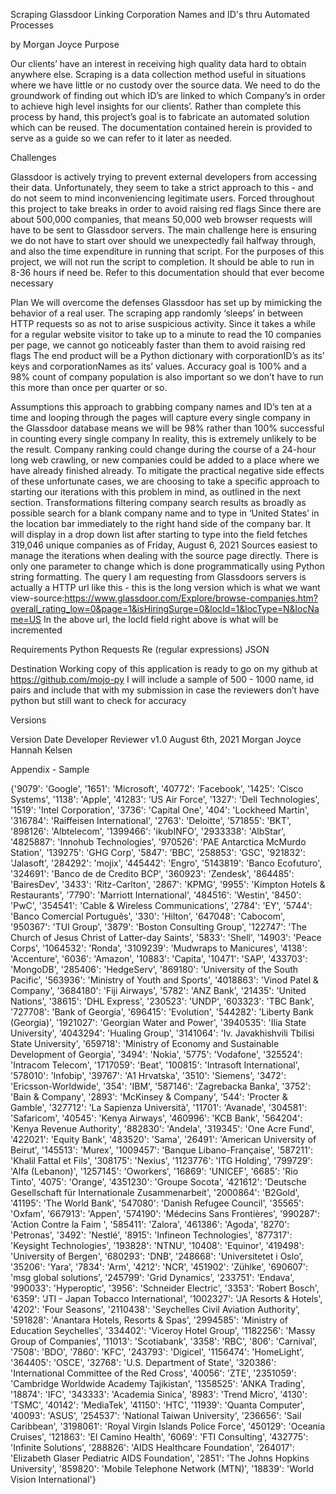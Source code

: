 Scraping Glassdoor
Linking Corporation Names and ID's thru Automated Processes

by Morgan Joyce
Purpose

Our clients’ have an interest in receiving high quality data hard to obtain anywhere else. Scraping is a data collection method useful in situations where we have little or no custody over the source data. We need to do the groundwork of finding out which ID’s are linked to which Company’s in order to achieve high level insights for our clients’. Rather than complete this process by hand, this project’s goal is to fabricate an automated solution which can be reused. The documentation contained herein is provided to serve as a guide so we can refer to it later as needed.

Challenges

Glassdoor is actively trying to prevent external developers from accessing their data. Unfortunately, they seem to take a strict approach to this - and do not seem to mind inconveniencing legitimate users. Forced throughout this project to take breaks in order to avoid raising red flags
Since there are about 500,000 companies, that means 50,000 web browser requests will have to be sent to Glassdoor servers. The main challenge here is ensuring we do not have to start over should we unexpectedly fail halfway through, and also the time expenditure in running that script. For the purposes of this project, we will not run the script to completion. It should be able to run in 8-36 hours if need be. Refer to this documentation should that ever become necessary

Plan
We will overcome the defenses Glassdoor  has set up by mimicking the behavior of a real user. The scraping app randomly ‘sleeps’ in between HTTP requests so as not to arise suspicious activity. Since it takes a while for a regular website visitor to take up to a minute to read the 10 companies per page, we cannot go noticeably faster than them to avoid raising red flags
The end product will be a Python dictionary with corporationID’s as its’ keys and corporationNames as its’ values. Accuracy goal is 100% and a 98% count of company population is also important so we don’t have to run this more than once per quarter or so.

Assumptions
this approach to grabbing company names and ID’s ten at a time and looping through the pages will capture every single company in the Glassdoor database means we will be 98% rather than 100% successful in counting every single company
In reality, this is extremely unlikely to be the result. Company ranking could change during the course of a 24-hour long web crawling, or new companies could be added to a place where we have already finished already. To mitigate the practical negative side effects of these unfortunate cases, we are choosing to take a specific approach to starting our iterations with this problem in mind, as outlined in the next section.
Transformations
filtering company search results as broadly as possible
search for a blank company name and to type in ‘United States’ in the location bar
immediately to the right hand side of the company bar. It will display in a drop down list after starting to type into the field
fetches 319,046 unique companies as of Friday, August 6, 2021
Sources
easiest to manage the iterations when dealing with the source page directly. There is only one parameter to change which is done programmatically using Python string formatting. The query I am requesting from Glassdoors servers is actually a HTTP url like this - this is the long version which is what we want
view-source:https://www.glassdoor.com/Explore/browse-companies.htm?overall_rating_low=0&page=1&isHiringSurge=0&locId=1&locType=N&locName=US
In the above url, the locId field right above is what will be incremented

Requirements
Python
Requests
Re (regular expressions)
JSON

Destination
Working copy of this application is ready to go on my github at https://github.com/mojo-py
I will include a sample of 500 - 1000 name, id pairs and include that with my submission in case the reviewers don’t have python but still want to check for accuracy

Versions

Version
Date
Developer
Reviewer
v1.0
August 6th, 2021
Morgan Joyce
Hannah Kelsen


















Appendix - Sample


{'9079': 'Google',
 '1651': 'Microsoft',
 '40772': 'Facebook',
 '1425': 'Cisco Systems',
 '1138': 'Apple',
 '41283': 'US Air Force',
 '1327': 'Dell Technologies',
 '1519': 'Intel Corporation',
 '3736': 'Capital One',
 '404': 'Lockheed Martin',
 '316784': 'Raiffeisen International',
 '2763': 'Deloitte',
 '571855': 'BKT',
 '898126': 'Albtelecom',
 '1399466': 'ikubINFO',
 '2933338': 'AlbStar',
 '4825887': 'Innohub Technologies',
 '970526': 'PAE Antarctica McMurdo Station',
 '139275': 'GHG Corp',
 '5847': 'BBC',
 '258853': 'GSC',
 '921832': 'Jalasoft',
 '284292': 'mojix',
 '445442': 'Engro',
 '5143819': 'Banco Ecofuturo',
 '324691': 'Banco de de Credito BCP',
 '360923': 'Zendesk',
 '864485': 'BairesDev',
 '3433': 'Ritz-Carlton',
 '2867': 'KPMG',
 '9955': 'Kimpton Hotels & Restaurants',
 '7790': 'Marriott International',
 '484516': 'Westin',
 '8450': 'PwC',
 '354541': 'Cable & Wireless Communications',
 '2784': 'EY',
 '5744': 'Banco Comercial Português',
 '330': 'Hilton',
 '647048': 'Cabocom',
 '950367': 'TUI Group',
 '3879': 'Boston Consulting Group',
 '122747': 'The Church of Jesus Christ of Latter-day Saints',
 '5833': 'Shell',
 '14903': 'Peace Corps',
 '1064532': 'Ronda',
 '3109239': 'Mudwraps to Manicures',
 '4138': 'Accenture',
 '6036': 'Amazon',
 '10883': 'Capita',
 '10471': 'SAP',
 '433703': 'MongoDB',
 '285406': 'HedgeServ',
 '869180': 'University of the South Pacific',
 '563936': 'Ministry of Youth and Sports',
 '4018863': 'Vinod Patel & Company',
 '3684180': 'Fiji Airways',
 '5782': 'ANZ Bank',
 '21435': 'United Nations',
 '38615': 'DHL Express',
 '230523': 'UNDP',
 '603323': 'TBC Bank',
 '727708': 'Bank of Georgia',
 '696415': 'Evolution',
 '544282': 'Liberty Bank (Georgia)',
 '1921027': 'Georgian Water and Power',
 '3940535': 'Ilia State University',
 '4043294': 'Hualing Group',
 '3141064': 'Iv. Javakhishvili Tbilisi State University',
 '659718': 'Ministry of Economy and Sustainable Development of Georgia',
 '3494': 'Nokia',
 '5775': 'Vodafone',
 '325524': 'Intracom Telecom',
 '1717059': 'Beat',
 '100815': 'Intrasoft International',
 '578010': 'Infobip',
 '39767': 'A1 Hrvatska',
 '3510': 'Siemens',
 '3472': 'Ericsson-Worldwide',
 '354': 'IBM',
 '587146': 'Zagrebacka Banka',
 '3752': 'Bain & Company',
 '2893': 'McKinsey & Company',
 '544': 'Procter & Gamble',
 '327712': 'La Sapienza Università',
 '11701': 'Avanade',
 '304581': 'Safaricom',
 '40545': 'Kenya Airways',
 '460996': 'KCB Bank',
 '564204': 'Kenya Revenue Authority',
 '882830': 'Andela',
 '319345': 'One Acre Fund',
 '422021': 'Equity Bank',
 '483520': 'Sama',
 '26491': 'American University of Beirut',
 '145513': 'Murex',
 '1009457': 'Banque Libano-Française',
 '587211': 'Khalil Fattal et Fils',
 '308175': 'Nexius',
 '1123776': 'ITG Holding',
 '799729': 'Alfa (Lebanon)',
 '1257145': 'Oworkers',
 '16869': 'UNICEF',
 '6685': 'Rio Tinto',
 '4075': 'Orange',
 '4351230': 'Groupe Socota',
 '421612': 'Deutsche Gesellschaft für Internationale Zusammenarbeit',
 '2000864': 'B2Gold',
 '41195': 'The World Bank',
 '547080': 'Danish Refugee Council',
 '35565': 'Oxfam',
 '667913': 'Appen',
 '574190': 'Médecins Sans Frontières',
 '990287': 'Action Contre la Faim ',
 '585411': 'Zalora',
 '461386': 'Agoda',
 '8270': 'Petronas',
 '3492': 'Nestlé',
 '8915': 'Infineon Technologies',
 '877317': 'Keysight Technologies',
 '193828': 'NTNU',
 '10408': 'Equinor',
 '419498': 'University of Bergen',
 '680293': 'DNB',
 '248668': 'Universitetet i Oslo',
 '35206': 'Yara',
 '7834': 'Arm',
 '4212': 'NCR',
 '451902': 'Zühlke',
 '690607': 'msg global solutions',
 '245799': 'Grid Dynamics',
 '233751': 'Endava',
 '990033': 'Hyperoptic',
 '3956': 'Schneider Electric',
 '3353': 'Robert Bosch',
 '6359': 'JTI - Japan Tobacco International',
 '1002327': 'JA Resorts & Hotels',
 '4202': 'Four Seasons',
 '2110438': 'Seychelles Civil Aviation Authority',
 '591828': 'Anantara Hotels, Resorts & Spas',
 '2994585': 'Ministry of Education Seychelles',
 '334402': 'Viceroy Hotel Group',
 '1182256': 'Massy Group of Companies',
 '11013': 'Scotiabank',
 '3358': 'RBC',
 '806': 'Carnival',
 '7508': 'BDO',
 '7860': 'KFC',
 '243793': 'Digicel',
 '1156474': 'HomeLight',
 '364405': 'OSCE',
 '32768': 'U.S. Department of State',
 '320386': 'International Committee of the Red Cross',
 '40056': 'ZTE',
 '2351059': 'Cambridge Worldwide Academy Tajikistan',
 '1358525': 'ANKA Trading',
 '18874': 'IFC',
 '343333': 'Academia Sinica',
 '8983': 'Trend Micro',
 '4130': 'TSMC',
 '40142': 'MediaTek',
 '41150': 'HTC',
 '11939': 'Quanta Computer',
 '40093': 'ASUS',
 '254537': 'National Taiwan University',
 '236656': 'Sail Caribbean',
 '3198061': 'Royal Virgin Islands Police Force',
 '450129': 'Oceania Cruises',
 '121863': 'El Camino Health',
 '6069': 'FTI Consulting',
 '432775': 'Infinite Solutions',
 '288826': 'AIDS Healthcare Foundation',
 '264017': 'Elizabeth Glaser Pediatric AIDS Foundation',
 '2851': 'The Johns Hopkins University',
 '859820': 'Mobile Telephone Network (MTN)',
 '18839': 'World Vision International'}
